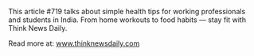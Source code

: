 This article #719 talks about simple health tips for working professionals and students in India. From home workouts to food habits — stay fit with Think News Daily.

Read more at: www.thinknewsdaily.com